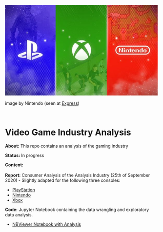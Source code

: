<img src="https://github.com/DSJourney/video_games/blob/master/img/Header.jpg" width="500">

image by Nintendo (seen at [Express](https://www.express.co.uk/entertainment/gaming/1278001/PS4-Nintendo-Switch-games-news-2020-hidden-gem-out-next-week-release-date-Ion-Fury-Xbox))

<br>

# Video Game Industry Analysis

**About:** This repo contains an analysis of the gaming industry

**Status:** In progress

**Content:**
<br>
<br>
<b>Report:</b> Consumer Analysis of the Analysis Industry (25th of September 2020) - Slightly adapted for the following three consoles:
    <ul>
      <li><a href=https://github.com/DSJourney/video_games/blob/master/reports/Report_PlayStation.pdf>PlayStation</a></li>
      <li><a href=https://github.com/DSJourney/video_games/blob/master/reports/Report_Nintendo.pdf>Nintendo</a></li>
      <li><a href=https://github.com/DSJourney/video_games/blob/master/reports/Report_Xbox.pdf>Xbox</a></li>
    </ul>

<b>Code:</b> Jupyter Notebook containing the data wrangling and exploratory data analysis.
<ul>
  <li><a href=https://nbviewer.jupyter.org/github/DSJourney/video_games/blob/master/video_games.ipynb>NBViewer Notebook with Analysis</a></li>
</ul>


<br>
<br>

